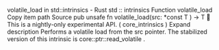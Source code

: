 volatile_load in std::intrinsics - Rust
std
::
intrinsics
Function
volatile_load
Copy item path
Source
pub unsafe fn volatile_load<T>(src:
*const T
) -> T
🔬
This is a nightly-only experimental API. (
core_intrinsics
)
Expand description
Performs a volatile load from the
src
pointer.
The stabilized version of this intrinsic is
core::ptr::read_volatile
.